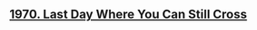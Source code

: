 ## [1970. Last Day Where You Can Still Cross](https://leetcode.com/problems/last-day-where-you-can-still-cross)
